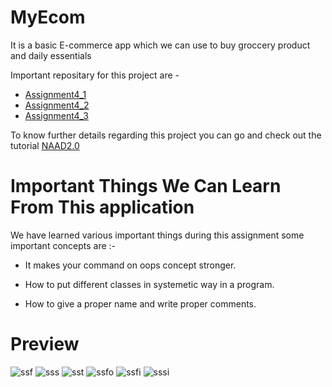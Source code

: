 # MyEcom

It is a basic E-commerce app which we can use to buy 
groccery product and daily essentials

Important repositary for this project are -

* [Assignment4_1](https://github.com/karanchhatwani1/MyEcom/tree/master/src/com/company/Assignment4_1)
* [Assignment4_2](https://github.com/karanchhatwani1/MyEcom/tree/master/src/com/company/Assignment4_2)
* [Assignment4_3](https://github.com/karanchhatwani1/MyEcom/tree/master/src/com/company/Assignment4_3)

To know further details regarding this project you can go and check out
the tutorial [NAAD2.0](https://youtube.com/playlist?list=PLMY-jYOisFilczfqkPVk_5napZFpRk3W0)

# Important Things We Can Learn From This application

We have learned various important things during this assignment
some important concepts are :-

* It makes your command on oops concept stronger.

* How to put different classes in systemetic way in a program.

* How to give a proper name and write proper comments.

# Preview 

![ssf](https://user-images.githubusercontent.com/68476336/115114912-59d29c00-9faf-11eb-90dd-a461d4df5615.PNG)
![sss](https://user-images.githubusercontent.com/68476336/115115031-ce0d3f80-9faf-11eb-84d0-4116aa566407.PNG)
![sst](https://user-images.githubusercontent.com/68476336/115115034-d49bb700-9faf-11eb-9e37-2b22f0109d66.PNG)
![ssfo](https://user-images.githubusercontent.com/68476336/115115035-d9606b00-9faf-11eb-8278-14d05a97a55c.PNG)
![ssfi](https://user-images.githubusercontent.com/68476336/115115041-dd8c8880-9faf-11eb-8eff-0ea3fa9314a7.PNG)
![sssi](https://user-images.githubusercontent.com/68476336/115115051-e67d5a00-9faf-11eb-8396-d8fbeb5515fd.PNG)

